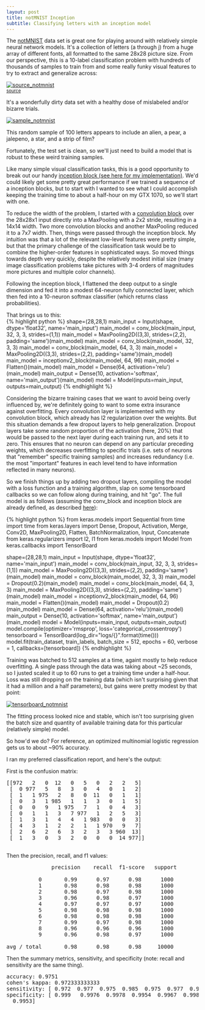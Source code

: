 ```yaml
---
layout: post
title: notMNIST Inception
subtitle: Classifying letters with an inception model
---
```


The [notMNIST](https://yaroslavvb.blogspot.co.uk/2011/09/notmnist-dataset.html) data set is great one for playing around with relatively simple neural network models. It's a collection of letters (a through j) from a huge array of different fonts, all formatted to the same 28x28 picture size. From our perspective, this is a 10-label classification problem with hundreds of thousands of samples to train from and some really funky visual features to try to extract and generalize across:
  
[![source_notmnist](/Cogneuro_helpers/img/source_notmnist.png)](/Cogneuro_helpers/img/source_notmnist.png)  
<sub><a href='https://yaroslavvb.blogspot.co.uk/2011/09/notmnist-dataset.html'>source</a>  
  
It's a wonderfully dirty data set with a healthy dose of mislabeled and/or bizarre trials.  
  
[![sample_notmnist](/Cogneuro_helpers/img/sample_notmnist.png)](/Cogneuro_helpers/img/sample_notmnist.png)  
  
This random sample of 100 letters appears to include an alien, a pear, a jalepeno, a star, and a strip of film?  

Fortunately, the test set is clean, so we'll just need to build a model that is robust to these weird training samples.  
  
Like many simple visual classification tasks, this is a good opportunity to break out our handy [inception block (see here for my implementation)](/Cogneuro_helpers/deep/Inception/). We'd could likely get some pretty great performance if we trained a sequence of a inception blocks, but to start with I wanted to see what I could accomplish keeping the training time to about a half-hour on my GTX 1070, so we'll start with one.  
  
To reduce the width of the problem, I started with a [convolution block](/Cogneuro_helpers/deep/Inception/) over the 28x28x1 input directly into a MaxPooling with a 2x2 stride, resulting in a 14x14 width. Two more convolution blocks and another MaxPooling reduced it to a 7x7 width. Then, things were passed through the inception block. My intuition was that a lot of the relevant low-level features were pretty simple, but that the primary challenge of the classification task would be to combine the higher-order features in sophisticated ways. So moved things towards depth very quickly, despite the relatively modest initial size (many image classification problems take pictures with 3-4 orders of magnitudes more pictures and multiple color channels).  
  
Following the inception block, I flattened the deep output to a single dimension and fed it into a modest 64-neuron fully connected layer, which then fed into a 10-neuron softmax classifier (which returns class probabilities).  

That brings us to this:  
{% highlight python %}
shape=(28,28,1)
main_input = Input(shape, dtype='float32', name='main_input')
main_model = conv_block(main_input, 32, 3, 3, strides=(1,1))
main_model = MaxPooling2D((3,3), strides=(2,2), padding='same')(main_model)
main_model = conv_block(main_model, 32, 3, 3)
main_model = conv_block(main_model, 64, 3, 3)
main_model = MaxPooling2D((3,3), strides=(2,2), padding='same')(main_model)
main_model = inceptionv2_block(main_model, 64, 96)
main_model = Flatten()(main_model)
main_model = Dense(64, activation='relu')(main_model)
main_output = Dense(10, activation='softmax', name='main_output')(main_model)
model = Model(inputs=main_input, outputs=main_output)
{% endhighlight %}

Considering the bizarre training cases that we want to avoid being overly influenced by, we're definitely going to want to some extra insurance against overfitting. Every convolution layer is implemented with my convolution block, which already has l2 regularization over the weights. But this situation demands a few dropout layers to help generalization. Dropout layers take some random proportion of the activation (here, 20%) that would be passed to the next layer during each training run, and sets it to zero. This ensures that no neuron can depend on any particular preceding weights, which decreases overfitting to specific trials (i.e. sets of neurons that "remember" specific training samples) and increases redundancy (i.e. the most "important" features in each level tend to have information reflected in many neurons).  

So we finish things up by adding two dropout layers, compiling the model with a loss function and a training algorithm, slap on some tensorboard callbacks so we can follow along during training, and hit "go". The full model is as follows (assuming the conv_block and inception block are already defined, as described [here](/Cogneuro_helpers/deep/Inception/)):

{% highlight python %}
from keras.models import Sequential
from time import time
from keras.layers import Dense, Dropout, Activation, Merge, Conv2D, MaxPooling2D, Flatten, BatchNormalization, Input, Concatenate
from keras.regularizers import l2, l1
from keras.models import Model
from keras.callbacks import TensorBoard

shape=(28,28,1)
main_input = Input(shape, dtype='float32', name='main_input')
main_model = conv_block(main_input, 32, 3, 3, strides=(1,1))
main_model = MaxPooling2D((3,3), strides=(2,2), padding='same')(main_model)
main_model = conv_block(main_model, 32, 3, 3)
main_model = Dropout(0.2)(main_model)
main_model = conv_block(main_model, 64, 3, 3)
main_model = MaxPooling2D((3,3), strides=(2,2), padding='same')(main_model)
main_model = inceptionv2_block(main_model, 64, 96)
main_model = Flatten()(main_model)
main_model = Dropout(0.2)(main_model)
main_model = Dense(64, activation='relu')(main_model)
main_output = Dense(10, activation='softmax', name='main_output')(main_model)
model = Model(inputs=main_input, outputs=main_output)
model.compile(optimizer='rmsprop', loss='categorical_crossentropy')
tensorboard = TensorBoard(log_dir="logs/{}".format(time()))
model.fit(train_dataset, train_labels, batch_size = 512, epochs = 60, verbose = 1, callbacks=[tensorboard])
{% endhighlight %}

Training was batched to 512 samples at a time, againt mostly to help reduce overfitting. A single pass through the data was taking about ~25 seconds, so I justed scaled it up to 60 runs to get a training time under a half-hour. Loss was still dropping on the training data (which isn't surprising given that it had a million and a half parameters), but gains were pretty modest by that point:  

[![tensorboard_notmnist](/Cogneuro_helpers/img/tensorboard_notmnist.png)](/Cogneuro_helpers/img/tensorboard_notmnist.png)  
  
The fitting process looked nice and stable, which isn't too surprising given the batch size and quantity of available training data for this particular (relatively simple) model.  

So how'd we do? For reference, an optimized multinomial logistic regression gets us to about ~90% accuracy.  

I ran my preferred classification report, and here's the output:

First is the confusion matrix:
<pre>
[[972   2   0  12   0   5   0   2   2   5]
 [  0 977   5   8   3   0   4   0   1   2]
 [  1   1 975   2   8   0  11   0   1   1]
 [  0   3   1 985   1   1   3   0   1   5]
 [  0   0   9   1 975   7   1   0   4   3]
 [  0   1   1   3   7 977   1   2   5   3]
 [  1   3   1   4   4   1 983   0   0   3]
 [  4   3   1   2   2   1   1 970   9   7]
 [  2   6   2   6   3   2   3   3 960  13]
 [  1   3   0   3   2   0   0   0  14 977]]
 </pre>
 
 Then the precision, recall, and f1 values:
 <pre>
              precision    recall  f1-score   support

          0       0.99      0.97      0.98      1000
          1       0.98      0.98      0.98      1000
          2       0.98      0.97      0.98      1000
          3       0.96      0.98      0.97      1000
          4       0.97      0.97      0.97      1000
          5       0.98      0.98      0.98      1000
          6       0.98      0.98      0.98      1000
          7       0.99      0.97      0.98      1000
          8       0.96      0.96      0.96      1000
          9       0.96      0.98      0.97      1000

avg / total       0.98      0.98      0.98     10000
</pre>

Then the summary metrics, sensitivity, and specificity (note: recall and sensitivity are the same thing).
<pre>
accuracy: 0.9751
cohen's kappa: 0.972333333333
sensitivity: [ 0.972  0.977  0.975  0.985  0.975  0.977  0.983  0.97   0.96   0.977]
specificity: [ 0.999   0.9976  0.9978  0.9954  0.9967  0.9981  0.9973  0.9992  0.9959
  0.9953]
</pre>
